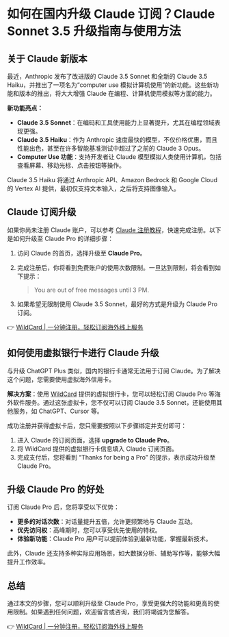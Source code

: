 # 如何在国内升级 Claude 订阅？Claude Sonnet 3.5 升级指南与使用方法

## 关于 Claude 新版本

最近，Anthropic 发布了改进版的 Claude 3.5 Sonnet 和全新的 Claude 3.5 Haiku，并推出了一项名为“computer use 模拟计算机使用”的新功能。这些新功能和版本的推出，将大大增强 Claude 在编程、计算机使用模拟等方面的能力。

**新功能亮点：**
- **Claude 3.5 Sonnet**：在编码和工具使用能力上显著提升，尤其在编程领域表现更强。
- **Claude 3.5 Haiku**：作为 Anthropic 速度最快的模型，不仅价格优惠，而且性能出色，甚至在许多智能基准测试中超过了之前的 Claude 3 Opus。
- **Computer Use 功能**：支持开发者让 Claude 模型模拟人类使用计算机，包括查看屏幕、移动光标、点击按钮等操作。

Claude 3.5 Haiku 将通过 Anthropic API、Amazon Bedrock 和 Google Cloud 的 Vertex AI 提供，最初仅支持文本输入，之后将支持图像输入。

## Claude 订阅升级

如果你尚未注册 Claude 账户，可以参考 [Claude 注册教程](https://bit.ly/bewildcard)，快速完成注册。以下是如何升级至 Claude Pro 的详细步骤：

1. 访问 Claude 的首页，选择升级至 **Claude Pro**。
2. 完成注册后，你将看到免费账户的使用次数限制。一旦达到限制，将会看到如下提示：

    > You are out of free messages until 3 PM.

3. 如果希望无限制使用 Claude 3.5 Sonnet，最好的方式是升级为 Claude Pro 订阅。

👉 [WildCard | 一分钟注册，轻松订阅海外线上服务](https://bit.ly/bewildcard)

## 如何使用虚拟银行卡进行 Claude 升级

与升级 ChatGPT Plus 类似，国内的银行卡通常无法用于订阅 Claude。为了解决这个问题，您需要使用虚拟海外信用卡。

**解决方案**：使用 [WildCard](https://bit.ly/bewildcard) 提供的虚拟银行卡，您可以轻松订阅 Claude Pro 等海外软件服务。通过这张虚拟卡，您不仅可以订阅 Claude 3.5 Sonnet，还能使用其他服务，如 ChatGPT、Cursor 等。

成功注册并获得虚拟卡后，您只需要按照以下步骤绑定并支付即可：

1. 进入 Claude 的订阅页面，选择 **upgrade to Claude Pro**。
2. 将 WildCard 提供的虚拟银行卡信息填入 Claude 订阅页面。
3. 完成支付后，您将看到 “Thanks for being a Pro” 的提示，表示成功升级至 Claude Pro。

## 升级 Claude Pro 的好处

订阅 Claude Pro 后，您将享受以下优势：

- **更多的对话次数**：对话量提升五倍，允许更频繁地与 Claude 互动。
- **优先访问权**：高峰期时，您可以享受优先使用的特权。
- **体验新功能**：Claude Pro 用户可以提前体验到最新功能，掌握最新技术。

此外，Claude 还支持多种实际应用场景，如大数据分析、辅助写作等，能够大幅提升工作效率。

## 总结

通过本文的步骤，您可以顺利升级至 Claude Pro，享受更强大的功能和更高的使用限制。如果遇到任何问题，欢迎留言或咨询，我们将竭诚为您解答。

👉 [WildCard | 一分钟注册，轻松订阅海外线上服务](https://bit.ly/bewildcard)
